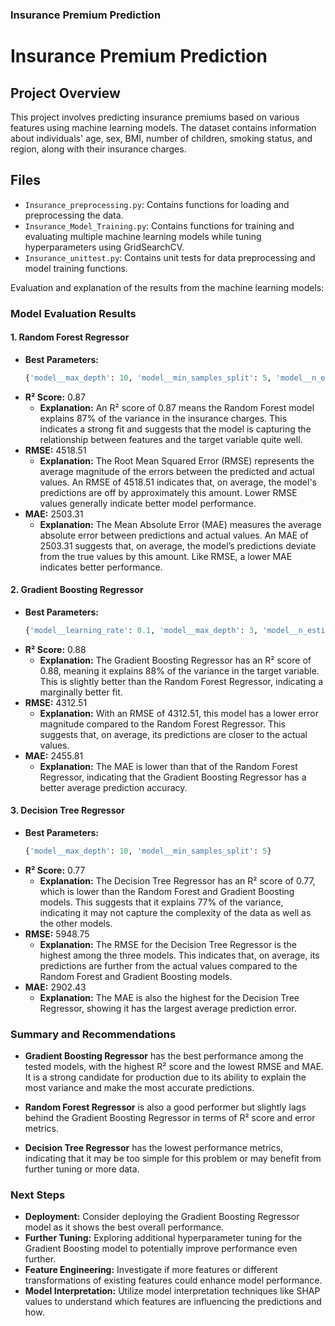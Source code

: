 
### Insurance Premium Prediction


# Insurance Premium Prediction

## Project Overview

This project involves predicting insurance premiums based on various features using machine learning models.
The dataset contains information about individuals' age, sex, BMI, number of children, smoking status, and region, along with their insurance charges.

## Files

- `Insurance_preprocessing.py`: Contains functions for loading and preprocessing the data.
- `Insurance_Model_Training.py`: Contains functions for training and evaluating multiple machine learning models while tuning hyperparameters using GridSearchCV.
- `Insurance_unittest.py`: Contains unit tests for data preprocessing and model training functions.


Evaluation and explanation of the results from the machine learning models:

### Model Evaluation Results

#### 1. **Random Forest Regressor**
- **Best Parameters:**
  ```python
  {'model__max_depth': 10, 'model__min_samples_split': 5, 'model__n_estimators': 50}
  ```
- **R² Score:** 0.87
  - **Explanation:** An R² score of 0.87 means the Random Forest model explains 87% of the variance in the insurance charges. This indicates a strong fit and suggests that the model is capturing the relationship between features and the target variable quite well.
- **RMSE:** 4518.51
  - **Explanation:** The Root Mean Squared Error (RMSE) represents the average magnitude of the errors between the predicted and actual values. An RMSE of 4518.51 indicates that, on average, the model's predictions are off by approximately this amount. Lower RMSE values generally indicate better model performance.
- **MAE:** 2503.31
  - **Explanation:** The Mean Absolute Error (MAE) measures the average absolute error between predictions and actual values. An MAE of 2503.31 suggests that, on average, the model’s predictions deviate from the true values by this amount. Like RMSE, a lower MAE indicates better performance.

#### 2. **Gradient Boosting Regressor**
- **Best Parameters:**
  ```python
  {'model__learning_rate': 0.1, 'model__max_depth': 3, 'model__n_estimators': 50}
  ```
- **R² Score:** 0.88
  - **Explanation:** The Gradient Boosting Regressor has an R² score of 0.88, meaning it explains 88% of the variance in the target variable. This is slightly better than the Random Forest Regressor, indicating a marginally better fit.
- **RMSE:** 4312.51
  - **Explanation:** With an RMSE of 4312.51, this model has a lower error magnitude compared to the Random Forest Regressor. This suggests that, on average, its predictions are closer to the actual values.
- **MAE:** 2455.81
  - **Explanation:** The MAE is lower than that of the Random Forest Regressor, indicating that the Gradient Boosting Regressor has a better average prediction accuracy.

#### 3. **Decision Tree Regressor**
- **Best Parameters:**
  ```python
  {'model__max_depth': 10, 'model__min_samples_split': 5}
  ```
- **R² Score:** 0.77
  - **Explanation:** The Decision Tree Regressor has an R² score of 0.77, which is lower than the Random Forest and Gradient Boosting models. This suggests that it explains 77% of the variance, indicating it may not capture the complexity of the data as well as the other models.
- **RMSE:** 5948.75
  - **Explanation:** The RMSE for the Decision Tree Regressor is the highest among the three models. This indicates that, on average, its predictions are further from the actual values compared to the Random Forest and Gradient Boosting models.
- **MAE:** 2902.43
  - **Explanation:** The MAE is also the highest for the Decision Tree Regressor, showing it has the largest average prediction error.

### Summary and Recommendations

- **Gradient Boosting Regressor** has the best performance among the tested models, with the highest R² score and the lowest RMSE and MAE. It is a strong candidate for production due to its ability to explain the most variance and make the most accurate predictions.
  
- **Random Forest Regressor** is also a good performer but slightly lags behind the Gradient Boosting Regressor in terms of R² score and error metrics.

- **Decision Tree Regressor** has the lowest performance metrics, indicating that it may be too simple for this problem or may benefit from further tuning or more data.

### Next Steps

- **Deployment:** Consider deploying the Gradient Boosting Regressor model as it shows the best overall performance.
- **Further Tuning:** Exploring additional hyperparameter tuning for the Gradient Boosting model to potentially improve performance even further.
- **Feature Engineering:** Investigate if more features or different transformations of existing features could enhance model performance.
- **Model Interpretation:** Utilize model interpretation techniques like SHAP values to understand which features are influencing the predictions and how.
